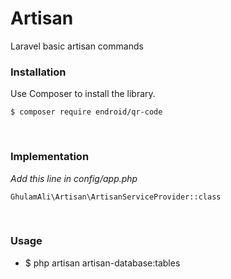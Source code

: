 # Artisan
Laravel basic artisan commands

### Installation
Use Composer to install the library.
```
$ composer require endroid/qr-code
```
<br/>

### Implementation
*Add this line in config/app.php*
```
GhulamAli\Artisan\ArtisanServiceProvider::class
```

<br/>

### Usage

- $ php artisan artisan-database:tables
